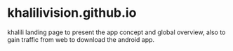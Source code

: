 # khalilivision.github.io

khalili landing page to present the app concept and global overview, also to gain traffic from web to download the android app.
